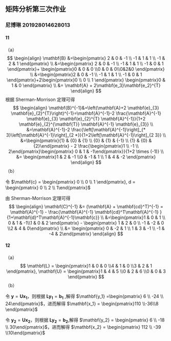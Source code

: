## 矩阵分析第三次作业

### 尼博琳 201928014628013

#### 11

（a）
$$
\begin{align}
\mathbf{B}
&=\begin{pmatrix} 2 & 0 & -1 \\ -1 & 1 & 1 \\ -1 & 2 & 1 \end{pmatrix} \\
&=\begin{pmatrix} 2 & 0 & -1 \\ -1 & 1 & 1 \\ -1 & 0 & 1 \end{pmatrix}+ \begin{pmatrix}0 & 0 & 0 \\0 & 0 & 0\\0&2&0 \end{pmatrix} \\
&=\begin{pmatrix}2 & 0 & -1 \\ -1 & 1 & 1 \\ -1 & 0 & 1 \end{pmatrix}+2\begin{pmatrix}0 \\ 0 \\ 1 \end{pmatrix} \begin{pmatrix}0 & 1 & 0 \end{pmatrix} \\ 
&= \mathbf{A} + 2\mathbf{e_3}\mathbf{e_2}^{T}
\end{align}
$$
根据 Sherman-Morrison 定理可得
$$
\begin{align}
\mathbf{B}^{-1}&=\left(\mathbf{A}+2 \mathbf{e}_{3} \mathbf{e}_{2}^{T}\right)^{-1}=\mathbf{A}^{-1}-2 \frac{\mathbf{A}^{-1} \mathbf{e}_{3} \mathbf{e}_{2}^{T} \mathbf{A}^{-1}}{1+2 \mathbf{e}_{2}^{\mathbf{T}} \mathbf{A}^{-1} \mathbf{e}_{3}} \\
&=\mathbf{A}^{-1}-2 \frac{\left[\mathbf{A}^{-1}\right]_{* 3}\left[\mathbf{A}^{-1}\right]_{2 *}}{1+2\left[\mathbf{A}^{-1}\right]_{2 3}} \\
&=\begin{pmatrix}{1} & {0} & {1} \\ {0} & {1} & {-1} \\ {1} & {0} & {2}\end{pmatrix} - 2 \frac{\begin{pmatrix}1 \\ -1 \\ 2\end{pmatrix}\begin{pmatrix} 0 & 1 & -1\end{pmatrix}}{1+2 \times (-1)} \\ 
&= \begin{pmatrix}1 & 2 & -1 \\0 & -1 & 1 \\ 1 & 4 & -2 \end{pmatrix}
\end{align}
$$
（b）

令 $\mathbf{c} = \begin{pmatrix} 0 \\ 0 \\ 1 \end{pmatrix}, d = \begin{pmatrix} 0 \\ 2 \\ 1\end{pmatrix}$

由 Sherman-Morrison 定理可得
$$
\begin{align}
\mathbf{C}^{-1} &= (\mathbf{A} + \mathbf{cd}^T)^{-1} = \mathbf{A}^{-1} - \frac{\mathbf{A}^{-1} \mathbf{cd}^T\mathbf{A}^{-1} }{1+\mathbf{d}^T\mathbf{A}^{-1}\mathbf{c}} \\
&=\begin{pmatrix}1 & 0 & 1 \\ 0 & 1 & -1\\1 & 0 & 2 \end{pmatrix} - \begin{pmatrix} 1 & 2 & 0 \\ -1 & -2 & 0 \\2 & 4 & 0\end{pmatrix} \\
&= \begin{pmatrix} 0 & -2 & 1 \\
1 & 3 & -1 \\ -1 & -4 & 2\end{pmatrix}
\end{align}
$$

#### 12

（a）
$$
\mathbf{L} = \begin{pmatrix}1 & 0 & 0 \\4 & 1 & 0 \\3 & 2 & 1 \end{pmatrix}, \mathbf{U} = \begin{pmatrix}1 & 4 & 5 \\0 & 2 & 6 \\0 & 0 & 3 \end{pmatrix}
$$
（b）

令 $\mathbf{y} = \mathbf{U} \mathbf{x_1}$，则根据 $\mathbf{Ly_1} = \mathbf{b_1}$ ,解得 $\mathbf{y_1} =\begin{pmatrix} 6 \\ -24 \\ 24\end{pmatrix}$，进而解得 $\mathbf{x_1} = \begin{pmatrix}110 \\-36\\8 \end{pmatrix}$

令 $\mathbf{y_2} = \mathbf{Ux_2}$，则根据 $\mathbf{Ly_2} = \mathbf{b_2}$,解得 $\mathbf{y_2} = \begin{pmatrix} 6 \\ -18 \\ 30\end{pmatrix}$，进而解得 $\mathbf{x_2} = \begin{pmatrix} 112 \\ -39 \\10\end{pmatrix}$

